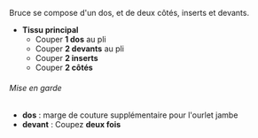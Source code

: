 Bruce se compose d'un dos, et de deux côtés, inserts et devants.

 - **Tissu principal**
   - Couper **1 dos** au pli
   - Couper **2 devants** au pli
   - Couper **2 inserts**
   - Couper **2 côtés**

<Warning>

###### Mise en garde
- **dos** : marge de couture supplémentaire pour l'ourlet jambe
- **devant** : Coupez **deux fois**

</Warning>






